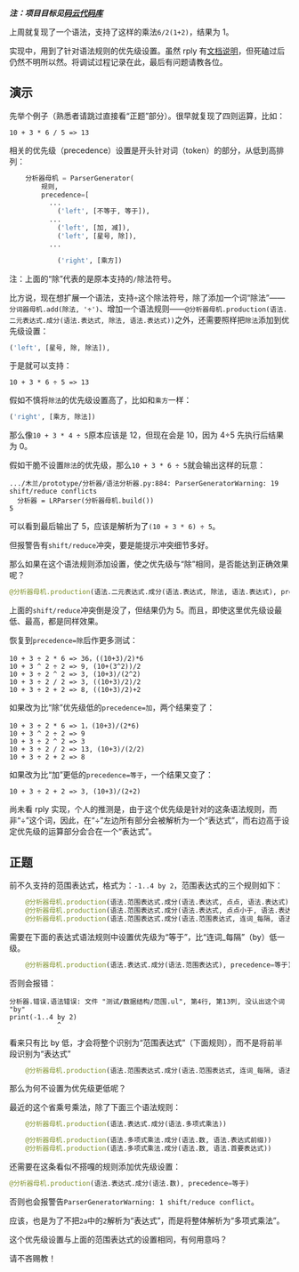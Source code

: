 ***注：项目目标见[码云代码库](https://gitee.com/MulanRevive/mulan-rework)***

上周就复现了一个语法，支持了这样的乘法`6/2(1+2)`，结果为 1。

实现中，用到了针对语法规则的优先级设置。虽然 rply 有[文档说明](https://rply.readthedocs.io/en/latest/users-guide/parsers.html#precedence-on-rules)，但死磕过后仍然不明所以然。将调试过程记录在此，最后有问题请教各位。

## 演示

先举个例子（熟悉者请跳过直接看“正题”部分）。很早就复现了四则运算，比如：
```
10 + 3 * 6 / 5 => 13
```

相关的优先级（precedence）设置是开头针对词（token）的部分，从低到高排列：
```python
    分析器母机 = ParserGenerator(
        规则,
        precedence=[
          ...
            ('left', [不等于, 等于]),
          ...
            ('left', [加, 减]),
            ('left', [星号, 除]),
          ...

            ('right', [乘方])
```

注：上面的“除”代表的是原本支持的`/`除法符号。

比方说，现在想扩展一个语法，支持`÷`这个除法符号，除了添加一个词“除法”——`分词器母机.add(除法, '÷')`、增加一个语法规则——`@分析器母机.production(语法.二元表达式.成分(语法.表达式, 除法, 语法.表达式))`之外，还需要照样把`除法`添加到优先级设置：
```python
('left', [星号, 除, 除法]),
```

于是就可以支持：
```
10 + 3 * 6 ÷ 5 => 13
```

假如不慎将`除法`的优先级设置高了，比如和`乘方`一样：
```python
('right', [乘方, 除法])
```
那么像`10 + 3 * 4 ÷ 5`原本应该是 12，但现在会是 10，因为 4÷5 先执行后结果为 0。

假如干脆不设置`除法`的优先级，那么`10 + 3 * 6 ÷ 5`就会输出这样的玩意：
```
.../木兰/prototype/分析器/语法分析器.py:884: ParserGeneratorWarning: 19 shift/reduce conflicts
  分析器 = LRParser(分析器母机.build())
5
```
可以看到最后输出了 5，应该是解析为了`(10 + 3 * 6) ÷ 5`。

但报警告有`shift/reduce`冲突，要是能提示冲突细节多好。

那么如果在这个语法规则添加设置，使之优先级与“除”相同，是否能达到正确效果呢？
```python
@分析器母机.production(语法.二元表达式.成分(语法.表达式, 除法, 语法.表达式), precedence=除)
```
上面的`shift/reduce`冲突倒是没了，但结果仍为 5。而且，即使这里优先级设最低、最高，都是同样效果。

恢复到`precedence=除`后作更多测试：
```
10 + 3 ÷ 2 * 6 => 36，((10+3)/2)*6
10 + 3 ^ 2 ÷ 2 => 9, (10+(3^2))/2
10 + 3 ÷ 2 ^ 2 => 3, (10+3)/(2^2)
10 + 3 ÷ 2 / 2 => 3, ((10+3)/2)/2
10 + 3 ÷ 2 + 2 => 8, ((10+3)/2)+2
```

如果改为比“除”优先级低的`precedence=加`，两个结果变了：
```
10 + 3 ÷ 2 * 6 => 1，(10+3)/(2*6)
10 + 3 ^ 2 ÷ 2 => 9
10 + 3 ÷ 2 ^ 2 => 3
10 + 3 ÷ 2 / 2 => 13, (10+3)/(2/2)
10 + 3 ÷ 2 + 2 => 8
```

如果改为比“加”更低的`precedence=等于`，一个结果又变了：
```
10 + 3 ÷ 2 + 2 => 3, (10+3)/(2+2)
```

尚未看 rply 实现，个人的推测是，由于这个优先级是针对的这条语法规则，而非“÷”这个词，因此，在“÷”左边所有部分会被解析为一个“表达式”，而右边高于设定优先级的运算部分会合在一个“表达式”。

## 正题

前不久支持的范围表达式，格式为：`-1..4 by 2`，范围表达式的三个规则如下：
```python
    @分析器母机.production(语法.范围表达式.成分(语法.表达式, 点点, 语法.表达式))
    @分析器母机.production(语法.范围表达式.成分(语法.表达式, 点点小于, 语法.表达式))
    @分析器母机.production(语法.范围表达式.成分(语法.范围表达式, 连词_每隔, 语法.表达式))
```

需要在下面的表达式语法规则中设置优先级为“等于”，比“连词_每隔”（by）低一级。
```python
    @分析器母机.production(语法.表达式.成分(语法.范围表达式), precedence=等于)
```
否则会报错：

```
分析器.错误.语法错误: 文件 "测试/数据结构/范围.ul", 第4行, 第13列, 没认出这个词 "by"
print(-1..4 by 2)
            ^
```

看来只有比 by 低，才会将整个识别为“范围表达式”（下面规则），而不是将前半段识别为“表达式”

```python
    @分析器母机.production(语法.范围表达式.成分(语法.范围表达式, 连词_每隔, 语法.表达式))
```

那么为何不设置为优先级更低呢？

最近的这个省乘号乘法，除了下面三个语法规则：
```python
    @分析器母机.production(语法.表达式.成分(语法.多项式乘法))

    @分析器母机.production(语法.多项式乘法.成分(语法.数, 语法.表达式前缀))
    @分析器母机.production(语法.多项式乘法.成分(语法.数, 语法.首要表达式))
```

还需要在这条看似不搭嘎的规则添加优先级设置：
```python
@分析器母机.production(语法.表达式.成分(语法.数), precedence=等于)
```
否则也会报警告`ParserGeneratorWarning: 1 shift/reduce conflict`。

应该，也是为了不把`2a`中的`2`解析为“表达式”，而是将整体解析为“多项式乘法”。

这个优先级设置与上面的范围表达式的设置相同，有何用意吗？

请不吝赐教！

